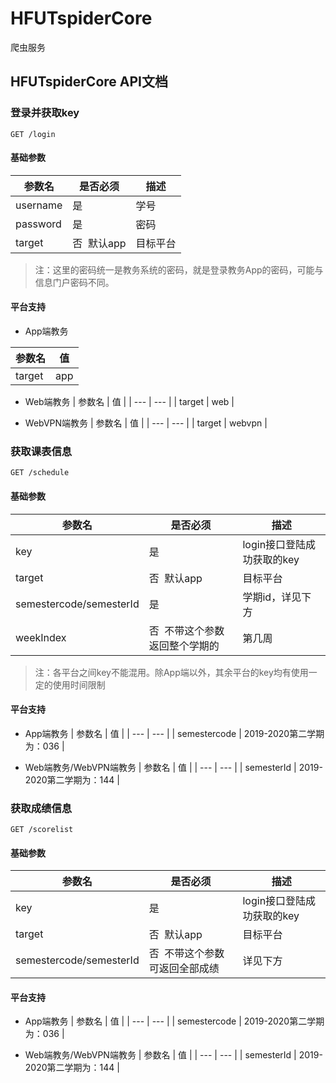 # HFUTspiderCore
爬虫服务




## HFUTspiderCore  API文档




### 登录并获取key
```
GET /login 
```
#### 基础参数
| 参数名 | 是否必须 | 描述 |
| --- | --- | --- |
| username | 是 | 学号 |
| password | 是 | 密码 |
| target | 否  默认app | 目标平台 |

> 注：这里的密码统一是教务系统的密码，就是登录教务App的密码，可能与信息门户密码不同。

#### 平台支持

- App端教务

| 参数名 | 值 |
| --- | --- |
| target | app |

- Web端教务
| 参数名 | 值 |
| --- | --- |
| target | web |

- WebVPN端教务
| 参数名 | 值 |
| --- | --- |
| target | webvpn |



### 获取课表信息
```
GET /schedule
```
#### 基础参数
| 参数名 | 是否必须 | 描述 |
| --- | --- | --- |
| key | 是 | login接口登陆成功获取的key |
| target | 否  默认app | 目标平台 |
| semestercode/semesterId | 是 | 学期id，详见下方 |
| weekIndex | 否  不带这个参数返回整个学期的 | 第几周 |

> 注：各平台之间key不能混用。除App端以外，其余平台的key均有使用一定的使用时间限制

#### 平台支持

- App端教务
| 参数名 | 值 |
| --- | --- |
| semestercode | 2019-2020第二学期为：036 |

- Web端教务/WebVPN端教务
| 参数名 | 值 |
| --- | --- |
| semesterId | 2019-2020第二学期为：144 |



### 获取成绩信息
```
GET /scorelist
```

#### 基础参数
| 参数名 | 是否必须 | 描述 |
| --- | --- | --- |
| key | 是 | login接口登陆成功获取的key |
| target | 否  默认app | 目标平台 |
| semestercode/semesterId | 否  不带这个参数可返回全部成绩 | 详见下方 |

#### 平台支持

- App端教务
| 参数名 | 值 |
| --- | --- |
| semestercode | 2019-2020第二学期为：036 |

- Web端教务/WebVPN端教务
| 参数名 | 值 |
| --- | --- |
| semesterId | 2019-2020第二学期为：144 |






